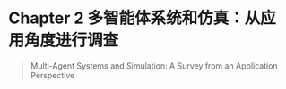# Chapter 2 多智能体系统和仿真：从应用角度进行调查
> Multi-Agent Systems and Simulation: A Survey from an Application Perspective
 